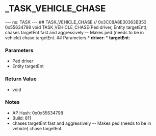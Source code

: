 # _TASK_VEHICLE_CHASE

--- ns: TASK --- ## TASK_VEHICLE_CHASE  // 0x3C08A8E30363B353 0x55634798 void TASK_VEHICLE_CHASE(Ped driver, Entity targetEnt);  chases targetEnt fast and aggressively -- Makes ped (needs to be in vehicle) chase targetEnt.  ## Parameters * **driver**: * **targetEnt**:

### Parameters
* Ped driver
* Entity targetEnt

### Return Value
* void

### Notes
* AP Hash: 0x0x55634798
* Build: 811
* chases targetEnt fast and aggressively
--
Makes ped (needs to be in vehicle) chase targetEnt.

